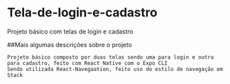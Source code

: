# Tela-de-login-e-cadastro
Projeto básico com telas de  login e cadastro

##Mais algumas descrições sobre o projeto

````
Projeto básico composto por duas telas sendo uma para login e outra para cadastro, feito com React Native com o Expo CLI
Sendo utilizada React-Navegaation, feito uso do estilo de navegação em Stack
`````
